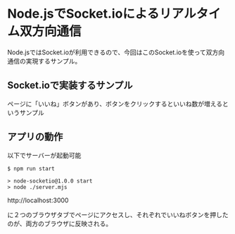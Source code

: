 # Node.jsでSocket.ioによるリアルタイム双方向通信

Node.jsではSocket.ioが利用できるので、今回はこのSocket.ioを使って双方向通信の実現するサンプル。

## Socket.ioで実装するサンプル

ページに「いいね」ボタンがあり、ボタンをクリックするといいね数が増えるというサンプル

## アプリの動作

以下でサーバーが起動可能

```
$ npm run start

> node-socketio@1.0.0 start
> node ./server.mjs
```

http://localhost:3000

に２つのブラウザタブでページにアクセスし、それぞれでいいねボタンを押したのが、両方のブラウザに反映される。




